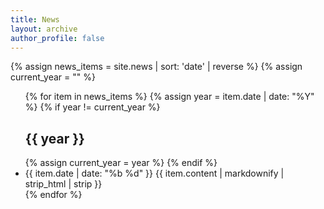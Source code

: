 ```yaml
---
title: News
layout: archive
author_profile: false
---
```


{% assign news_items = site.news | sort: 'date' | reverse %}
{% assign current_year = "" %}

<ul class="news-list">
  {% for item in news_items %}
    {% assign year = item.date | date: "%Y" %}
    {% if year != current_year %}
      <h2 class="news-year">{{ year }}</h2>
      {% assign current_year = year %}
    {% endif %}
    <li class="news-row">
      <span class="news-date">{{ item.date | date: "%b %d" }}</span>
      <span class="news-entry">{{ item.content | markdownify | strip_html | strip }}</span>
    </li>
  {% endfor %}
</ul>